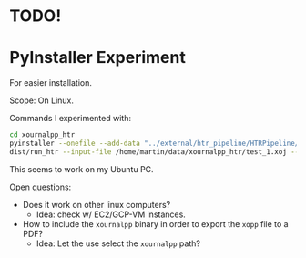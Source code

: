 # TODO!

# PyInstaller Experiment

For easier installation.

Scope: On Linux.

Commands I experimented with:

```bash
cd xournalpp_htr
pyinstaller --onefile --add-data "../external/htr_pipeline/HTRPipeline/htr_pipeline/models:htr_pipeline/models" --hidden-import "PIL._tkinter_finder" run_htr.py
dist/run_htr --input-file /home/martin/data/xournalpp_htr/test_1.xoj --output-file /home/martin/Development/xournalpp_htr/tests/test_1_from_Xpp-3.pdf
```

This seems to work on my Ubuntu PC.

Open questions:
- Does it work on other linux computers?
    - Idea: check w/ EC2/GCP-VM instances.
- How to include the `xournalpp` binary in order to export the `xopp` file to a PDF?
    - Idea: Let the use select the `xournalpp` path?